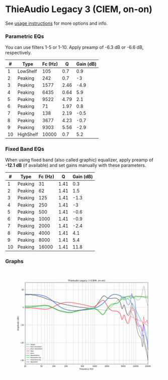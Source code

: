 # ThieAudio Legacy 3 (CIEM, on-on)
See [usage instructions](https://github.com/jaakkopasanen/AutoEq#usage) for more options and info.

### Parametric EQs
You can use filters 1-5 or 1-10. Apply preamp of -6.3 dB or -6.6 dB, respectively.

|   # | Type      |   Fc (Hz) |    Q |   Gain (dB) |
|-----|-----------|-----------|------|-------------|
|   1 | LowShelf  |       105 | 0.7  |         0.9 |
|   2 | Peaking   |       242 | 0.7  |        -3   |
|   3 | Peaking   |      1577 | 2.46 |        -4.9 |
|   4 | Peaking   |      6435 | 0.64 |         5.9 |
|   5 | Peaking   |      9522 | 4.79 |         2.1 |
|   6 | Peaking   |        71 | 1.97 |         0.8 |
|   7 | Peaking   |       138 | 2.19 |        -0.5 |
|   8 | Peaking   |      3677 | 4.23 |        -0.7 |
|   9 | Peaking   |      9303 | 5.56 |        -2.9 |
|  10 | HighShelf |     10000 | 0.7  |         5.2 |

### Fixed Band EQs
When using fixed band (also called graphic) equalizer, apply preamp of **-12.1 dB** (if available) and set gains manually with these parameters.

|   # | Type    |   Fc (Hz) |    Q |   Gain (dB) |
|-----|---------|-----------|------|-------------|
|   1 | Peaking |        31 | 1.41 |         0.3 |
|   2 | Peaking |        62 | 1.41 |         1.5 |
|   3 | Peaking |       125 | 1.41 |        -1.3 |
|   4 | Peaking |       250 | 1.41 |        -3   |
|   5 | Peaking |       500 | 1.41 |        -0.6 |
|   6 | Peaking |      1000 | 1.41 |        -0.9 |
|   7 | Peaking |      2000 | 1.41 |        -2.4 |
|   8 | Peaking |      4000 | 1.41 |         4.1 |
|   9 | Peaking |      8000 | 1.41 |         5.4 |
|  10 | Peaking |     16000 | 1.41 |        11.8 |

### Graphs
![](./ThieAudio%20Legacy%203%20(CIEM,%20on-on).png)
